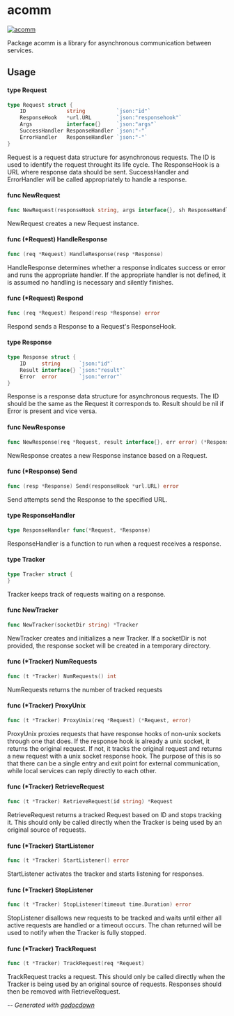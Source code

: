 # acomm

[![acomm](https://godoc.org/github.com/mistifyio/acomm?status.png)](https://godoc.org/github.com/mistifyio/acomm)

Package acomm is a library for asynchronous communication between services.

## Usage

#### type Request

```go
type Request struct {
	ID             string          `json:"id"`
	ResponseHook   *url.URL        `json:"responsehook"`
	Args           interface{}     `json:"args"`
	SuccessHandler ResponseHandler `json:"-"`
	ErrorHandler   ResponseHandler `json:"-"`
}
```

Request is a request data structure for asynchronous requests. The ID is used to
identify the request throught its life cycle. The ResponseHook is a URL where
response data should be sent. SuccessHandler and ErrorHandler will be called
appropriately to handle a response.

#### func  NewRequest

```go
func NewRequest(responseHook string, args interface{}, sh ResponseHandler, eh ResponseHandler) (*Request, error)
```
NewRequest creates a new Request instance.

#### func (*Request) HandleResponse

```go
func (req *Request) HandleResponse(resp *Response)
```
HandleResponse determines whether a response indicates success or error and runs
the appropriate handler. If the appropriate handler is not defined, it is
assumed no handling is necessary and silently finishes.

#### func (*Request) Respond

```go
func (req *Request) Respond(resp *Response) error
```
Respond sends a Response to a Request's ResponseHook.

#### type Response

```go
type Response struct {
	ID     string      `json:"id"`
	Result interface{} `json:"result"`
	Error  error       `json:"error"`
}
```

Response is a response data structure for asynchronous requests. The ID should
be the same as the Request it corresponds to. Result should be nil if Error is
present and vice versa.

#### func  NewResponse

```go
func NewResponse(req *Request, result interface{}, err error) (*Response, error)
```
NewResponse creates a new Response instance based on a Request.

#### func (*Response) Send

```go
func (resp *Response) Send(responseHook *url.URL) error
```
Send attempts send the Response to the specified URL.

#### type ResponseHandler

```go
type ResponseHandler func(*Request, *Response)
```

ResponseHandler is a function to run when a request receives a response.

#### type Tracker

```go
type Tracker struct {
}
```

Tracker keeps track of requests waiting on a response.

#### func  NewTracker

```go
func NewTracker(socketDir string) *Tracker
```
NewTracker creates and initializes a new Tracker. If a socketDir is not
provided, the response socket will be created in a temporary directory.

#### func (*Tracker) NumRequests

```go
func (t *Tracker) NumRequests() int
```
NumRequests returns the number of tracked requests

#### func (*Tracker) ProxyUnix

```go
func (t *Tracker) ProxyUnix(req *Request) (*Request, error)
```
ProxyUnix proxies requests that have response hooks of non-unix sockets through
one that does. If the response hook is already a unix socket, it returns the
original request. If not, it tracks the original request and returns a new
request with a unix socket response hook. The purpose of this is so that there
can be a single entry and exit point for external communication, while local
services can reply directly to each other.

#### func (*Tracker) RetrieveRequest

```go
func (t *Tracker) RetrieveRequest(id string) *Request
```
RetrieveRequest returns a tracked Request based on ID and stops tracking it.
This should only be called directly when the Tracker is being used by an
original source of requests.

#### func (*Tracker) StartListener

```go
func (t *Tracker) StartListener() error
```
StartListener activates the tracker and starts listening for responses.

#### func (*Tracker) StopListener

```go
func (t *Tracker) StopListener(timeout time.Duration) error
```
StopListener disallows new requests to be tracked and waits until either all
active requests are handled or a timeout occurs. The chan returned will be used
to notify when the Tracker is fully stopped.

#### func (*Tracker) TrackRequest

```go
func (t *Tracker) TrackRequest(req *Request)
```
TrackRequest tracks a request. This should only be called directly when the
Tracker is being used by an original source of requests. Responses should then
be removed with RetrieveRequest.

--
*Generated with [godocdown](https://github.com/robertkrimen/godocdown)*
